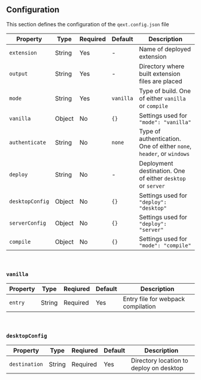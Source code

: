 ## Configuration

This section defines the configuration of the `qext.config.json` file

| Property        | Type   | Required | Default   | Description                                                          |
| --------------- | ------ | -------- | --------- | -------------------------------------------------------------------- |
| `extension`     | String | Yes      | -         | Name of deployed extension                                           |
| `output`        | String | Yes      | -         | Directory where built extension files are placed                     |
| `mode`          | String | Yes      | `vanilla` | Type of build. One of either `vanilla` or `compile`                  |
| `vanilla`       | Object | No       | `{}`      | Settings used for `"mode": "vanilla"`                                |
| `authenticate`  | String | No       | `none`    | Type of authentication. One of either `none`, `header`, or `windows` |
| `deploy`        | String | No       | -         | Deployment destination. One of either `desktop` or `server`          |
| `desktopConfig` | Object | No       | `{}`      | Settings used for `"deploy": "desktop"`                              |
| `serverConfig`  | Object | No       | `{}`      | Settings used for `"deploy": "server"`                               |
| `compile`       | Object | No       | `{}`      | Settings used for `"mode": "compile"`                                |

</br>

### `vanilla`

| Property | Type   | Reqiured | Default | Description                        |
| -------- | ------ | -------- | ------- | ---------------------------------- |
| `entry`  | String | Required | Yes     | Entry file for webpack compilation |

</br>

### `desktopConfig`

| Property      | Type   | Reqiured | Default | Description                             |
| ------------- | ------ | -------- | ------- | --------------------------------------- |
| `destination` | String | Required | Yes     | Directory location to deploy on desktop |
